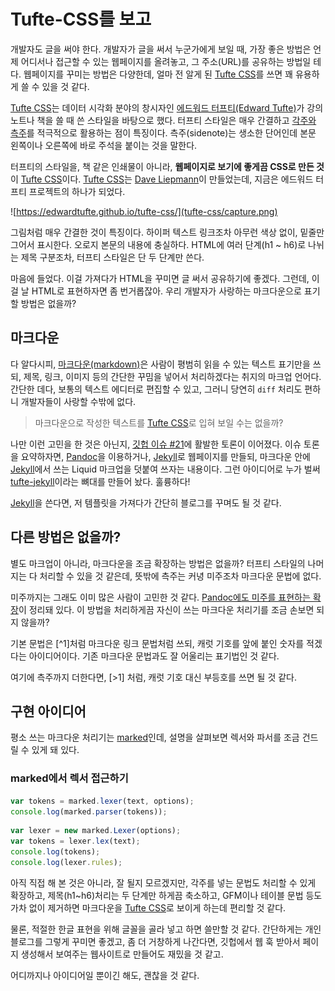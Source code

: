 # Tufte-CSS를 보고

개발자도 글을 써야 한다. 개발자가 글을 써서 누군가에게 보일 때, 가장 좋은 방법은 언제 어디서나 접근할 수 있는 웹페이지를 올려놓고, 그 주소(URL)를 공유하는 방법일 테다. 웹페이지를 꾸미는 방법은 다양한데, 얼마 전 알게 된 [Tufte CSS]를 쓰면 꽤 유용하게 쓸 수 있을 것 같다.

[Tufte CSS]는 데이터 시각화 분야의 창시자인 [에드워드 터프티(Edward Tufte)][Edward Tufte]가 강의 노트나 책을 쓸 때 쓴 스타일을 바탕으로 했다. 터프티 스타일은 매우 간결하고 [각주와 측주](https://ko.wikipedia.org/wiki/각주)를 적극적으로 활용하는 점이 특징이다. 측주(sidenote)는 생소한 단어인데 본문 왼쪽이나 오른쪽에 바로 주석을 붙이는 것을 말한다.

터프티의 스타일을, 책 같은 인쇄물이 아니라, **웹페이지로 보기에 좋게끔 CSS로 만든 것**이 [Tufte CSS]이다. [Tufte CSS]는 [Dave Liepmann]이 만들었는데, 지금은 에드워드 터프티 프로젝트의 하나가 되었다.

![https://edwardtufte.github.io/tufte-css/](tufte-css/capture.png)

그림처럼 매우 간결한 것이 특징이다. 하이퍼 텍스트 링크조차 아무런 색상 없이, 밑줄만 그어서 표시한다. 오로지 본문의 내용에 충실하다. HTML에 여러 단계(h1 ~ h6)로 나뉘는 제목 구분조차, 터프티 스타일은 단 두 단계만 쓴다.

마음에 들었다. 이걸 가져다가 HTML을 꾸미면 글 써서 공유하기에 좋겠다. 그런데, 이걸 날 HTML로 표현하자면 좀 번거롭잖아. 우리 개발자가 사랑하는 마크다운으로 표기할 방법은 없을까?

## 마크다운

다 알다시피, [마크다운(markdown)](https://daringfireball.net/projects/markdown/)은 사람이 평범히 읽을 수 있는 텍스트 표기만을 쓰되, 제목, 링크, 이미지 등의 간단한 꾸밈을 넣어서 처리하겠다는 취지의 마크업 언어다. 간단한 데다, 보통의 텍스트 에디터로 편집할 수 있고, 그러니 당연히 `diff` 처리도 편하니 개발자들이 사랑할 수밖에 없다.

> 마크다운으로 작성한 텍스트를 [Tufte CSS]로 입혀 보일 수는 없을까?

나만 이런 고민을 한 것은 아닌지, [깃헙 이슈 #21](https://github.com/edwardtufte/tufte-css/issues/21)에 활발한 토론이 이어졌다. 이슈 토론을 요약하자면, [Pandoc]을 이용하거나, [Jekyll]로 웹페이지를 만들되, 마크다운 안에 [Jekyll]에서 쓰는 Liquid 마크업을 덧붙여 쓰자는 내용이다. 그런 아이디어로 누가 벌써 [tufte-jekyll]이라는 뼈대를 만들어 놨다. 훌륭하다!

[Jekyll]을 쓴다면, 저 템플릿을 가져다가 간단히 블로그를 꾸며도 될 것 같다.

## 다른 방법은 없을까?

별도 마크업이 아니라, 마크다운을 조금 확장하는 방법은 없을까? 터프티 스타일의 나머지는 다 처리할 수 있을 것 같은데, 뜻밖에 측주는 커녕 미주조차 마크다운 문법에 없다.

미주까지는 그래도 이미 많은 사람이 고민한 것 같다. [Pandoc에도 미주를 표현하는 확장](http://pandoc.org/README.html#footnotes)이 정리돼 있다. 이 방법을 처리하게끔 자신이 쓰는 마크다운 처리기를 조금 손보면 되지 않을까?

기본 문법은 \[^1\]처럼 마크다운 링크 문법처럼 쓰되, 캐럿 기호를 앞에 붙인 숫자를 적겠다는 아이디어이다. 기존 마크다운 문법과도 잘 어울리는 표기법인 것 같다.

여기에 측주까지 더한다면, \[>1\] 처럼, 캐럿 기호 대신 부등호를 쓰면 될 것 같다.

## 구현 아이디어

평소 쓰는 마크다운 처리기는 [marked]인데, 설명을 살펴보면 렉서와 파서를 조금 건드릴 수 있게 돼 있다.

### marked에서 렉서 접근하기

``` javascript
var tokens = marked.lexer(text, options);
console.log(marked.parser(tokens));
```

``` javascript
var lexer = new marked.Lexer(options);
var tokens = lexer.lex(text);
console.log(tokens);
console.log(lexer.rules);
```

아직 직접 해 본 것은 아니라, 잘 될지 모르겠지만, 각주를 넣는 문법도 처리할 수 있게 확장하고, 제목(h1~h6)처리는 두 단계만 하게끔 축소하고, GFM이나 테이블 문법 등도 가차 없이 제거하면 마크다운을 [Tufte CSS]로 보이게 하는데 편리할 것 같다.

물론, 적절한 한글 표현을 위해 글꼴을 골라 넣고 하면 쓸만할 것 같다. 간단하게는 개인 블로그를 그렇게 꾸미면 좋겠고, 좀 더 거창하게 나간다면, 깃헙에서 웹 훅 받아서 페이지 생성해서 보여주는 웹사이트로 만들어도 재밌을 것 같고.

어디까지나 아이디어일 뿐이긴 해도, 괜찮을 것 같다.

[Edward Tufte]: https://en.wikipedia.org/wiki/Edward_Tufte
[Dave Liepmann]: http://www.daveliepmann.com
[Tufte CSS]: https://edwardtufte.github.io/tufte-css/
[Pandoc]: http://pandoc.org/
[Jekyll]: https://jekyllrb.com
[tufte-jekyll]: https://github.com/clayh53/tufte-jekyll
[marked]: https://github.com/chjj/marked
